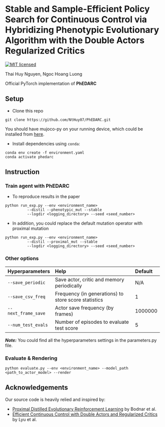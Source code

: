 # Stable and Sample-Efficient Policy Search for Continuous Control via Hybridizing Phenotypic Evolutionary Algorithm with the Double Actors Regularized Critics
[![MIT licensed](https://img.shields.io/badge/license-MIT-brightgreen.svg)](LICENSE)

Thai Huy Nguyen, Ngoc Hoang Luong

<!-- In Applied Intelligence 2021. -->
Official PyTorch implementation of **PhEDARC**
## Setup
- Clone this repo
```
git clone https://github.com/NtHuy07/PhEDARC.git
```
You should have mujoco-py on your running device, which could be installed from [here](https://github.com/openai/mujoco-py). 
- Install dependencies using `conda`:
```
conda env create -f environment.yaml
conda activate phedarc
```
## Instruction
### Train agent with PhEDARC
- To reproduce results in the paper
```shell
python run_exp.py --env <environment_name> 
		  --distil --phenotypic_mut --stable
	  	  --logdir <logging_directory> --seed <seed_number>
```
- In addition, you could replace the default mutation operator with proximal mutation
```shell
python run_exp.py --env <environment_name>
		  --distil --proximal_mut --stable
		  --logdir <logging_directory> --seed <seed_number>
```
### Other options
|Hyperparameters          |Help                                                    |Default           |                
|:------------------------|:-------------------------------------------------------|:-----------------|
|`--save_periodic`        |Save actor, critic and memory periodically              |N/A               |
|`--save_csv_freq`        |Frequency (in generations) to store score statistics    |1                 |
|`--next_frame_save`      |Actor save frequency (by frames)                        |1000000           |
|`--num_test_evals`       |Number of episodes to evaluate test score               |5                 |

***Note:*** You could find all the hyperparameters settings in the parameters.py file.
### Evaluate & Rendering
```shell
python evaluate.py --env <environment_name> --model_path <path_to_actor_model> --render 
```
## Acknowledgements
Our source code is heavily relied and inspired by:
- [Proximal Distilled Evolutionary Reinforcement Learning](https://github.com/crisbodnar/pderl) by Bodnar et al.
- [Efficient Continuous Control with Double Actors and Regularized Critics](https://github.com/dmksjfl/DARC) by Lyu et al.
